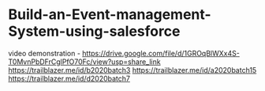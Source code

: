 # Build-an-Event-management-System-using-salesforce
video demonstration - https://drive.google.com/file/d/1GROqBlWXx4S-T0MvnPbDFrCglPfO70Fc/view?usp=share_link
https://trailblazer.me/id/b2020batch3
https://trailblazer.me/id/a2020batch15
https://trailblazer.me/id/d2020batch7
